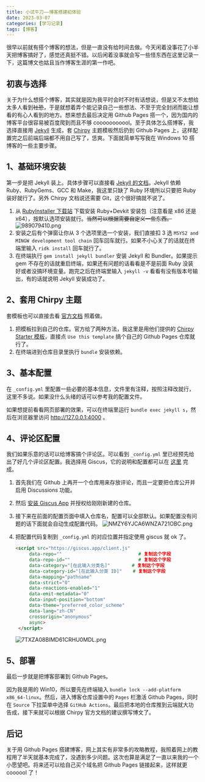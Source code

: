 ```yaml
---
title: 小试牛刀——博客搭建初体验
date: 2023-03-07
categories: [学习记录]
tags: [博客]
---
```


很早以前就有搭个博客的想法，但是一直没有给时间去做。今天闲着没事花了小半天把博客搞好了，感觉还真挺不错。以后闲着没事就会写一些怪东西在这里记录一下，这篇博文也姑且当作博客生涯的第一作吧。

## 初衷与选择

关于为什么想搭个博客，其实就是因为我平时会时不时有话想说，但是又不太想给太多人看到~~社恐~~，于是就想着弄个能记录自己一些想法、不至于完全封闭而能让想看的有心人看到的地方。想来想去最后决定用 Github Pages 搭一个，因为国内的博客平台很容易被百度爬到而且不够 cooooooooool。至于具体怎么搭博客，我选择直接用 [Jekyll](https://jekyllrb.com/) 生成，套 [Chirpy](https://github.com/cotes2020/jekyll-theme-chirpy) 主题模板然后扔到 Github Pages 上，这样配置完之后前端后端都不用自己写了，恁爽。下面就简单写写我在 Windows 10 搭博客的一些主要步骤。

## 1、基础环境安装

第一步是把 Jekyll 装上。具体步骤可以直接看 [Jekyll 的文档](https://jekyllrb.com/docs/installation/)。Jekyll 依赖 Ruby、RubyGems、GCC 和 Make，我这里只缺了 Ruby 环境所以只要把 Ruby 装好就行了。另外 Chirpy 文档说还需要 Git，这个很好搞就不说了。

1. 从 [RubyInstaller 下载站](https://rubyinstaller.org/downloads/) 下载安装 Ruby+Devkit 安装包（注意看是 x86 还是 x64），按默认选项安装就行。~~当然可以根据需要自定义一些东西。~~
   ![989079410.png](https://kjimg10.360buyimg.com/ott/jfs/t1/5062/34/19233/26818/6406030dFe2ada57d/d57f68c3a497441a.png)
2. 安装之后有个弹窗让你从 3 个选项里选一个安装，我们直接扣 3 选 `MSYS2 and MINGW development tool chain` 回车回车就行。如果不小心关了的话就在终端里输入 `ridk install` 回车就行了。
3. 在终端执行 `​gem install jekyll bundler` 安装 Jekyll 和 Bundler。如果提示 gem 不存在的话就重启终端，如果还有问题的话看看是不是前面 Ruby 没装好或者没搞环境变量。跑完之后在终端里输入 `jekyll -v` 看看有没有版本号输出，有的话就说明 Jekyll 安装成功了。

## 2、套用 Chirpy 主题

套模板也可以直接去看 [官方文档](https://chirpy.cotes.page/posts/getting-started/) 照着做。

1. 把模板拉到自己的仓库。官方给了两种方法，我这里是用他们提供的 [Chirpy Starter 模板](https://github.com/cotes2020/chirpy-starter/)，直接点 `Use this template` 搞个自己的 Github Pages 仓库就行了。
2. 在终端进到仓库目录里执行 `bundle` 安装依赖。

## 3、基本配置

在 `_config.yml` 里配置一些必要的基本信息，文件里有注释，按照注释改就行，这里不多说。如果没什么头绪的话可以参考我的配置文件。

如果想提前看看网页部署的效果，可以在终端里运行 `bundle exec jekyll s`，然后在浏览器里访问 <http://127.0.0.1:4000> 。

## 4、评论区配置

我们如果乐意的话可以给博客搞个评论区。可以看到 `_config.yml` 里已经预先给出了好几个评论区配置。我选择用 Giscus，它的说明和配置都可以在 [这里](https://giscus.app/zh-CN) 完成。

1. 首先我们在 Github 上再开一个仓库用来存放评论，而且一定要把仓库公开并启用 Discussions 功能。
2. 然后 [安装 Giscus App](https://github.com/apps/giscus) 并授权给刚刚新建的仓库。
3. 接下来在前面的配置页面中填入仓库名，配置可以全部默认。如果配置没有问题的话下面就会自动生成配置代码。
   ![NMZY6YJCA6WNZA721OBC.png](https://kjimg10.360buyimg.com/ott/jfs/t1/51791/1/23706/19497/64060ec2F719ab7cc/89918b1a89976cfd.png)
4. 把配置代码复制到 `_config.yml` 的对应位置并指定使用 giscus 就 ok 了。

   ```html
   <script src="https://giscus.app/client.js"
        data-repo=""                            # 复制这个字段
        data-repo-id=""                         # 复制这个字段
        data-category="[在此输入分类名]"        # 复制这个字段
        data-category-id="[在此输入分类 ID]"    # 复制这个字段
        data-mapping="pathname"
        data-strict="0"
        data-reactions-enabled="1"
        data-emit-metadata="0"
        data-input-position="bottom"
        data-theme="preferred_color_scheme"
        data-lang="zh-CN"
        crossorigin="anonymous"
        async>
    </script>
    ```

    ![7TXZA08BIMD61CRHU0MDL.png](https://kjimg10.360buyimg.com/ott/jfs/t1/200811/2/30707/34110/64061214F82b40201/30b8be0729b787d0.png)

## 5、部署

最后一步就是把博客部署到 Github Pages。

因为我是用的 Win10，所以要先在终端输入 `bundle lock --add-platform x86_64-linux`。然后，进入博客仓库设置中的 `Pages` 栏激活 Github Pages，同时在 `Source` 下拉菜单中选择 `GitHub Actions`。最后把本地的仓库推到云端就大功告成，接下来就可以根据 Chirpy 官方文档的建议撰写博文了。

## 后记

关于用 Github Pages 搭建博客，网上其实有非常多的攻略教程，我照着网上的教程用了半天就基本完成了，没遇到多少问题。这次也算是满足了一直以来我的一个小愿望吧。将来还可以给自己买个域名把 Github Pages 链接起来，这样就更 coooool 了！
